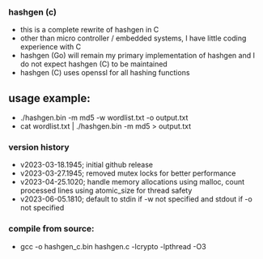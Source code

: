 ### hashgen (c)
- this is a complete rewrite of hashgen in C
- other than micro controller / embedded systems, I have little coding experience with C
- hashgen (Go) will remain my primary implementation of hashgen and I do not expect hashgen (C) to be maintained
- hashgen (C) uses openssl for all hashing functions

## usage example:
- ./hashgen.bin -m md5 -w wordlist.txt -o output.txt
- cat wordlist.txt | ./hashgen.bin -m md5 > output.txt

### version history
- v2023-03-18.1945; initial github release
- v2023-03-27.1945; removed mutex locks for better performance
- v2023-04-25.1020; handle memory allocations using malloc, count processed lines using atomic_size for thread safety
- v2023-06-05.1810; default to stdin if -w not specified and stdout if -o not specified

### compile from source:
- gcc -o hashgen_c.bin hashgen.c -lcrypto -lpthread -O3